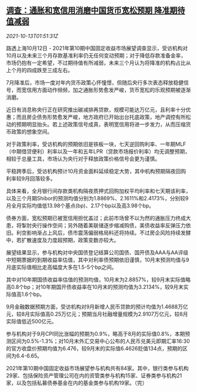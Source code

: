 <!--1634090462000-->
[调查：通胀和宽信用消磨中国货币宽松预期 降准期待值减弱](https://cn.reuters.com/article/poll-china-monetary-policy-outlook-1012-idCNKBS2H3038)
------

<div><i>2021-10-13T01:51:31Z</i></div><p>路透上海10月12日 - 2021年第10期中国固定收益市场展望调查显示，受访机构对10月以及未来三个月存款基准利率仍无任何变动预期；对于降低存款准备金率，市场仍抱有一定希望，不过期待值有所减弱，未来三个月认为将降准的机构占比从上个月的四成跌至三成左右。</p><p>7月降准后，市场一度对年内货币政策心怀憧憬，但随后央行多次表态释放稳健信号，而宽信用方面动作频频，加之通胀形势愈发严峻，货币宽松的乐观预期被逐渐消磨。</p><p>近日有消息称央行正在研究推出碳减排再贷款，规模可能达万亿元，且利率十分优惠；而且房企债务形势愈发严峻，地方政府已开始出台托底政策，地产调控有所松动的预期明显抬头。若上述政策信号成真，表明宽信用将进一步发力，从而压缩货币政策的想象空间。</p><p>对于政策利率，受访机构的预期依旧是铁板一块，七天逆回购利率、一年期MLF（中期借贷便利）利率以及一年和五年LPR（贷款市场报价利率）均无调整预期，相较于总量工具，市场认为央行对于释放政策价格信号会更为谨慎。</p><p>平稳跨季后，受访机构预计10月资金面料延续稳定大势，其中机构预期隔夜回购利率较9月回落较多。</p><p>具体来看，全月银行间存款类机构隔夜质押式回购加权平均利率和七天期该利率，以及三个月期Shibor的预测均值分别为1.8869%、2.1611%和2.4173%，分别较9月全月实际均值低13.98个基点(bp)、2.17个bp以及高3.98个bp。</p><p>债券方面，宽松预期已被宽信用担忧盖过；此前市场曾不以为然的通胀压力终成大患，将掣肘央行操作空间；另外随着美联储逐步缩减购债，美债收益率反弹压力依旧。利空影响渐占上风后，债市震荡偏弱格局料还将持续。不过房企风险持续发酵中，若扩散速度及力度超预期，政策变数亦较大。</p><p>展望结果显示，参与机构对中央国债登记结算公司国债、国开债及AAA与AA评级中短期票据的到期收益率估值，其中对利率债预期依旧谨慎，10月末预测均值与9月底实际值相比走高幅度大多在1.5-5个bp之间。</p><p>其中对10年期国债收益率估值的预测均值，10月末为2.8857%，较9月末实际值略高0.8个bp；对10年期国开债收益率在10月末的预测均值为3.2134%，较9月末实际值高1.6个bp。</p><p>9月金融数据预期方面，受访机构对9月新增人民币贷款的预计均值为1.4688万亿元，较8月实际值高0.25万亿元；预期当月社融增量规模为2.9107万亿元，较8月实际值低近500亿元。</p><p>参与机构对于9月CPI同比涨幅的预期为0.9%，略高于8月的实际值0.8%，本期预测区间为0.5%-1.3%；对10月末外汇交易中心公布的人民币兑美元即期汇率16:30的官方收盘价预期均值为6.476，较9月末的实际值6.4626贬值134点，预期的区间为6.4-6.65。</p><p>2021年第10期中国固定收益市场展望参与机构共有84家。其中，银行类参与机构29家、包括保险资产管理公司在内的资管类参与机构15家、证券类参与机构21家，以及包括私募债券基金在内的基金类参与机构19家。（完）</p>
